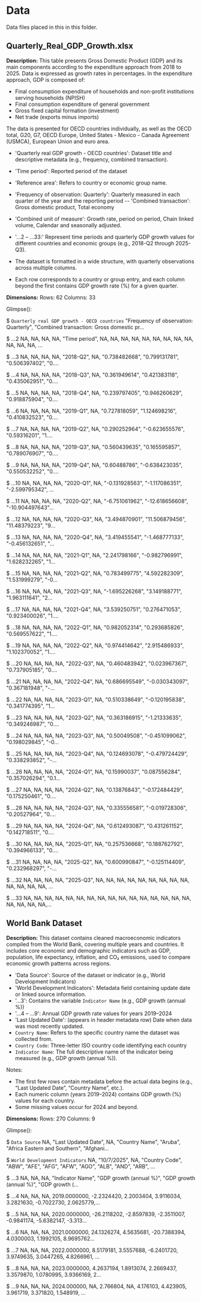 # Data

Data files placed in this in this folder. 

## Quarterly_Real_GDP_Growth.xlsx

**Description:** 
This table presents Gross Domestic Product (GDP) and its main components according to the expenditure approach from 2018 to 2025.
Data is expressed as growth rates in percentages. In the expenditure approach, GDP is composed of:
- Final consumption expenditure of households and non-profit institutions serving households (NPISH)
- Final consumption expenditure of general government
- Gross fixed capital formation (investment)
- Net trade (exports minus imports)

The data is presented for OECD countries individually, as well as the OECD total, G20, G7, OECD Europe, United States - Mexico - Canada Agreement (USMCA), European Union and euro area.

- 'Quarterly real GDP growth - OECD countries': Dataset title and descriptive metadata (e.g., frequency, combined transaction).
-  'Time period': Reported period of the dataset
- 'Reference area': Refers to country or economic group name.
- 'Frequency of observation: Quarterly': Quarterly measured in each quarter of the year and the reporting period
-- 'Combined transaction': Gross domestic product, Total economy
- 'Combined unit of measure': Growth rate, period on period, Chain linked volume, Calendar and seasonally adjusted.
- '...2 – ...33:' Represent time periods and quarterly GDP growth values for different countries and economic groups (e.g., 2018-Q2 through 2025-Q3).

- The dataset is formatted in a wide structure, with quarterly observations across multiple columns.  
- Each row corresponds to a country or group entry, and each column beyond the first contains GDP growth rate (%) for a given quarter.
   
**Dimensions:**
Rows: 62 Columns: 33

Glimpse():

$ `Quarterly real GDP growth - OECD countries` <chr> "Frequency of observation: Quarterly", "Combined transaction: Gross domestic pr…

$ ...2                                         <chr> NA, NA, NA, NA, "Time period", NA, NA, NA, NA, NA, NA, NA, NA, NA, NA, NA, NA, …

$ ...3                                         <chr> NA, NA, NA, NA, "2018-Q2", NA, "0.738482668", "0.799131781", "0.506397402", "0.…

$ ...4                                         <chr> NA, NA, NA, NA, "2018-Q3", NA, "0.361949614", "0.421383118", "0.435062951", "0.…

$ ...5                                         <chr> NA, NA, NA, NA, "2018-Q4", NA, "0.239797405", "0.946260629", "0.918875904", "0.…

$ ...6                                         <chr> NA, NA, NA, NA, "2019-Q1", NA, "0.727818059", "1.124698216", "0.410832523", "0.…

$ ...7                                         <chr> NA, NA, NA, NA, "2019-Q2", NA, "0.290252964", "-0.623655576", "0.59316201", "1.…

$ ...8                                         <chr> NA, NA, NA, NA, "2019-Q3", NA, "0.560439635", "0.165595857", "0.789076907", "0.…

$ ...9                                         <chr> NA, NA, NA, NA, "2019-Q4", NA, "0.60488786", "-0.638423035", "0.550532252", "0.…

$ ...10                                        <chr> NA, NA, NA, NA, "2020-Q1", NA, "-0.131928563", "-1.117086351", "-2.599795342", …

$ ...11                                        <chr> NA, NA, NA, NA, "2020-Q2", NA, "-6.751061962", "-12.618656608", "-10.904497643"…

$ ...12                                        <chr> NA, NA, NA, NA, "2020-Q3", NA, "3.494870901", "11.506879456", "11.48379223", "9…

$ ...13                                        <chr> NA, NA, NA, NA, "2020-Q4", NA, "3.419455541", "-1.468777133", "-0.456132651", "…

$ ...14                                        <chr> NA, NA, NA, NA, "2021-Q1", NA, "2.241798166", "-0.982796991", "1.628232265", "1…

$ ...15                                        <chr> NA, NA, NA, NA, "2021-Q2", NA, "0.783499775", "4.592282309", "1.531999279", "-0…

$ ...16                                        <chr> NA, NA, NA, NA, "2021-Q3", NA, "-1.695226268", "3.149188771", "1.963111641", "2…

$ ...17                                        <chr> NA, NA, NA, NA, "2021-Q4", NA, "3.539250751", "0.276471053", "0.923400026", "1.…

$ ...18                                        <chr> NA, NA, NA, NA, "2022-Q1", NA, "0.982052314", "0.293685826", "0.569557622", "1.…

$ ...19                                        <chr> NA, NA, NA, NA, "2022-Q2", NA, "0.974414642", "2.915486933", "1.102370052", "1.…

$ ...20                                        <chr> NA, NA, NA, NA, "2022-Q3", NA, "0.460483942", "0.023967367", "0.737905185", "0.…

$ ...21                                        <chr> NA, NA, NA, NA, "2022-Q4", NA, "0.686695549", "-0.030343097", "0.367181948", "-…

$ ...22                                        <chr> NA, NA, NA, NA, "2023-Q1", NA, "0.510338649", "-0.120195838", "0.341774395", "1…

$ ...23                                        <chr> NA, NA, NA, NA, "2023-Q2", NA, "0.363186915", "-1.21333635", "0.349246987", "0.…

$ ...24                                        <chr> NA, NA, NA, NA, "2023-Q3", NA, "0.50049508", "-0.451099062", "0.198029845", "-0…

$ ...25                                        <chr> NA, NA, NA, NA, "2023-Q4", NA, "0.124693078", "-0.479724429", "0.338293852", "-…

$ ...26                                        <chr> NA, NA, NA, NA, "2024-Q1", NA, "0.15990037", "0.087556284", "0.357026294", "0.1…

$ ...27                                        <chr> NA, NA, NA, NA, "2024-Q2", NA, "0.13876843", "-0.172484429", "0.175250461", "0.…

$ ...28                                        <chr> NA, NA, NA, NA, "2024-Q3", NA, "0.335556581", "-0.019728306", "0.20527964", "0.…

$ ...29                                        <chr> NA, NA, NA, NA, "2024-Q4", NA, "0.612493087", "0.431261152", "0.142718511", "0.…

$ ...30                                        <chr> NA, NA, NA, NA, "2025-Q1", NA, "0.257536668", "0.188762792", "0.394966133", "0.…

$ ...31                                        <chr> NA, NA, NA, NA, "2025-Q2", NA, "0.600990847", "-0.125114409", "0.232968297", "-…

$ ...32                                        <chr> NA, NA, NA, NA, "2025-Q3", NA, NA, NA, NA, NA, NA, NA, NA, NA, NA, NA, NA, NA, …

$ ...33                                        <chr> NA, NA, NA, NA, NA, NA, NA, NA, NA, NA, NA, NA, NA, NA, NA, NA, NA, NA, NA, NA,…

## World Bank Dataset

**Description:**
This dataset contains cleaned macroeconomic indicators compiled from the World Bank, covering multiple years and countries. It includes core economic and demographic indicators such as GDP, population, life expectancy, inflation, and CO₂ emissions, used to compare economic growth patterns across regions.

- 'Data Source': Source of the dataset or indicator (e.g., World Development Indicators) 
- 'World Development Indicators': Metadata field containing update date or linked source information.
- '...3': Contains the variable `Indicator Name` (e.g., GDP growth (annual %))
- '...4 – ...9': Annual GDP growth rate values for years 2019–2024
- 'Last Updated Date': (appears in header metadata row) Date when data was most recently updated.
- `Country Name`: Refers to the specific country name the dataset was collected from.
- `Country Code`: Three-letter ISO country code identifying each country
- `Indicator Name`: The full descriptive name of the indicator being measured (e.g., GDP growth (annual %)).

Notes:
- The first few rows contain metadata before the actual data begins (e.g., “Last Updated Date”, “Country Name”, etc.).  
- Each numeric column (years 2019–2024) contains GDP growth (%) values for each country.  
- Some missing values occur for 2024 and beyond.

**Dimensions:**
Rows: 270 Columns: 9

Glimpse():

$ `Data Source`                  <chr> NA, "Last Updated Date", NA, "Country Name", "Aruba", "Africa Eastern and Southern", "Afghani…

$ `World Development Indicators` <chr> NA, "10/7/2025", NA, "Country Code", "ABW", "AFE", "AFG", "AFW", "AGO", "ALB", "AND", "ARB", …

$ ...3                           <chr> NA, NA, NA, "Indicator Name", "GDP growth (annual %)", "GDP growth (annual %)", "GDP growth (…

$ ...4                           <dbl> NA, NA, NA, 2019.0000000, -2.2324420, 2.2003404, 3.9116034, 3.2821630, -0.7022730, 2.0625779,…

$ ...5                           <dbl> NA, NA, NA, 2020.0000000, -26.2118202, -2.8597839, -2.3511007, -0.9841174, -5.6382147, -3.313…

$ ...6                           <dbl> NA, NA, NA, 2021.0000000, 24.1326274, 4.5635681, -20.7388394, 4.0300003, 1.1992105, 8.9695762…

$ ...7                           <dbl> NA, NA, NA, 2022.0000000, 8.5179181, 3.5557688, -6.2401720, 3.9749635, 3.0447265, 4.8266961, …

$ ...8                           <dbl> NA, NA, NA, 2023.0000000, 4.2637194, 1.8913074, 2.2669437, 3.3579870, 1.0780995, 3.9366169, 2…

$ ...9                           <dbl> NA, NA, NA, 2024.000000, NA, 2.766804, NA, 4.176103, 4.423905, 3.961719, 3.371820, 1.548919, …
